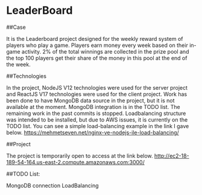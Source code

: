 # LeaderBoard

##Case

It is the Leaderboard project designed for the weekly reward system of players who play a game. Players earn money every week based on their in-game activity. 2% of the total winnings are collected in the prize pool and the top 100 players get their share of the money in this pool at the end of the week.


##Technologies

In the project, NodeJS V12 technologies were used for the server project and ReactJS V17 technologies were used for the client project. Work has been done to have MongoDB data source in the project, but it is not available at the moment. MongoDB integration is in the TODO list. The remaining work in the past commits is stopped.  Loadbalancing structure was intended to be installed, but due to AWS issues, it is currently on the TODO list. You can see a simple load-balancing example in the link I gave below.
https://mehmetseven.net/nginx-ve-nodejs-ile-load-balancing/


##Project

The project is temporarily open to access at the link below.
http://ec2-18-189-54-164.us-east-2.compute.amazonaws.com:3000/


##TODO List:

MongoDB connection 
LoadBalancing
